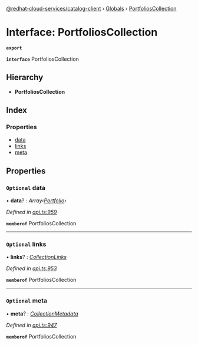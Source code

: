 [@redhat-cloud-services/catalog-client](../README.md) › [Globals](../globals.md) › [PortfoliosCollection](portfolioscollection.md)

# Interface: PortfoliosCollection

**`export`** 

**`interface`** PortfoliosCollection

## Hierarchy

* **PortfoliosCollection**

## Index

### Properties

* [data](portfolioscollection.md#optional-data)
* [links](portfolioscollection.md#optional-links)
* [meta](portfolioscollection.md#optional-meta)

## Properties

### `Optional` data

• **data**? : *Array‹[Portfolio](portfolio.md)›*

*Defined in [api.ts:959](https://github.com/RedHatInsights/javascript-clients/blob/master/packages/catalog/api.ts#L959)*

**`memberof`** PortfoliosCollection

___

### `Optional` links

• **links**? : *[CollectionLinks](collectionlinks.md)*

*Defined in [api.ts:953](https://github.com/RedHatInsights/javascript-clients/blob/master/packages/catalog/api.ts#L953)*

**`memberof`** PortfoliosCollection

___

### `Optional` meta

• **meta**? : *[CollectionMetadata](collectionmetadata.md)*

*Defined in [api.ts:947](https://github.com/RedHatInsights/javascript-clients/blob/master/packages/catalog/api.ts#L947)*

**`memberof`** PortfoliosCollection
